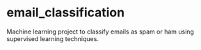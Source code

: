 # email_classification
Machine learning project to classify emails as spam or ham using supervised learning techniques.
